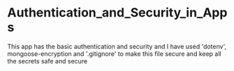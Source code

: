 # Authentication_and_Security_in_Apps

<p> This app has the basic authentication and security and I have used 'dotenv', mongoose-encryption and '.gitignore' to make this file secure and keep all the secrets safe and secure</p>

